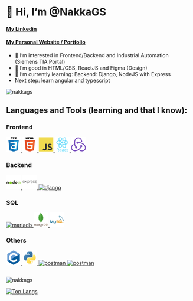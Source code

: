 # 👋 Hi, I’m @NakkaGS
#### [My Linkedin](https://www.linkedin.com/in/gabriel-nakata/)
#### [My Personal Website / Portfolio](https://www.gabrielnakata.de/)
- 👀 I’m interested in Frontend/Backend and Industrial Automation (Siemens TIA Portal)
- 🖖 I’m good in HTML/CSS, ReactJS and Figma (Design)
- 🌱 I’m currently learning: Backend: Django, NodeJS with Express
- Next step: learn angular and typescript

<p align="left"> <img src="https://komarev.com/ghpvc/?username=nakkags&label=Profile%20views&color=0e75b6&style=flat" alt="nakkags" /> </p>

## Languages and Tools (learning and that I know):

### Frontend
<a href="https://www.w3schools.com/css/" target="_blank" rel="noreferrer"> <img src="https://raw.githubusercontent.com/devicons/devicon/master/icons/css3/css3-original-wordmark.svg" alt="css3" width="40" height="40"/> </a> <a href="https://www.w3.org/html/" target="_blank" rel="noreferrer"> <img src="https://raw.githubusercontent.com/devicons/devicon/master/icons/html5/html5-original-wordmark.svg" alt="html5" width="40" height="40"/> </a> <a href="https://developer.mozilla.org/en-US/docs/Web/JavaScript" target="_blank" rel="noreferrer"> <img src="https://raw.githubusercontent.com/devicons/devicon/master/icons/javascript/javascript-original.svg" alt="javascript" width="40" height="40"/> </a> <a href="https://reactjs.org/" target="_blank" rel="noreferrer"> <img src="https://raw.githubusercontent.com/devicons/devicon/master/icons/react/react-original-wordmark.svg" alt="react" width="40" height="40"/> </a> <a href="https://redux.js.org" target="_blank" rel="noreferrer"> <img src="https://raw.githubusercontent.com/devicons/devicon/master/icons/redux/redux-original.svg" alt="redux" width="40" height="40"/> </a>

### Backend
<a href="https://nodejs.org" target="_blank" rel="noreferrer"> <img src="https://raw.githubusercontent.com/devicons/devicon/master/icons/nodejs/nodejs-original-wordmark.svg" alt="nodejs" width="40" height="40"/> </a> <a href="https://expressjs.com" target="_blank" rel="noreferrer"> <img src="https://raw.githubusercontent.com/devicons/devicon/master/icons/express/express-original-wordmark.svg" alt="express" width="40" height="40"/> </a> <a href="https://www.djangoproject.com/" target="_blank" rel="noreferrer"> <img src="https://cdn.worldvectorlogo.com/logos/django.svg" alt="django" width="40" height="40"/> </a> 

### SQL
<a href="https://mariadb.org/" target="_blank" rel="noreferrer"> <img src="https://www.vectorlogo.zone/logos/mariadb/mariadb-icon.svg" alt="mariadb" width="40" height="40"/> </a> <a href="https://www.mongodb.com/" target="_blank" rel="noreferrer"> <img src="https://raw.githubusercontent.com/devicons/devicon/master/icons/mongodb/mongodb-original-wordmark.svg" alt="mongodb" width="40" height="40"/> </a> <a href="https://www.mysql.com/" target="_blank" rel="noreferrer"> <img src="https://raw.githubusercontent.com/devicons/devicon/master/icons/mysql/mysql-original-wordmark.svg" alt="mysql" width="40" height="40"/> </a>

### Others
<a href="https://www.cprogramming.com/" target="_blank" rel="noreferrer"> <img src="https://raw.githubusercontent.com/devicons/devicon/master/icons/c/c-original.svg" alt="c" width="40" height="40"/> </a> <a href="https://www.python.org" target="_blank" rel="noreferrer"> <img src="https://raw.githubusercontent.com/devicons/devicon/master/icons/python/python-original.svg" alt="python" width="40" height="40"/> </a>  <a href="https://postman.com" target="_blank" rel="noreferrer"> <img src="https://www.vectorlogo.zone/logos/getpostman/getpostman-icon.svg" alt="postman" width="40" height="40"/> </a>  <a href="[https://postman.com](https://new.siemens.com/de/de/produkte/automatisierung/industrie-software/automatisierungs-software/tia-portal.html)" target="_blank" rel="noreferrer"> <img src="https://cdn.icon-icons.com/icons2/2699/PNG/512/siemens_logo_icon_168830.png" alt="postman" width="80" height="50"/> </a> 


##
  <img src="https://github-readme-streak-stats.herokuapp.com/?user=nakkags&" alt="nakkags" />

[![Top Langs](https://github-readme-stats.vercel.app/api/top-langs/?username=nakkags&layout=compact)](https://github.com/anuraghazra/github-readme-stats)

<!---
NakkaGS/NakkaGS is a ✨ special ✨ repository because its `README.md` (this file) appears on your GitHub profile.
You can click the Preview link to take a look at your changes.
--->


